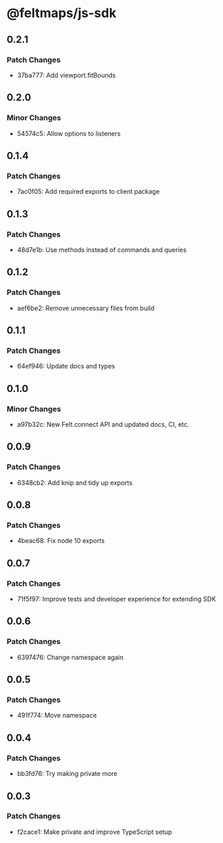 # @feltmaps/js-sdk

## 0.2.1

### Patch Changes

- 37ba777: Add viewport.fitBounds

## 0.2.0

### Minor Changes

- 54574c5: Allow options to listeners

## 0.1.4

### Patch Changes

- 7ac0f05: Add required exports to client package

## 0.1.3

### Patch Changes

- 48d7e1b: Use methods instead of commands and queries

## 0.1.2

### Patch Changes

- aef6be2: Remove unnecessary files from build

## 0.1.1

### Patch Changes

- 64ef946: Update docs and types

## 0.1.0

### Minor Changes

- a97b32c: New Felt.connect API and updated docs, CI, etc.

## 0.0.9

### Patch Changes

- 6348cb2: Add knip and tidy up exports

## 0.0.8

### Patch Changes

- 4beac68: Fix node 10 exports

## 0.0.7

### Patch Changes

- 71f5f97: Improve tests and developer experience for extending SDK

## 0.0.6

### Patch Changes

- 6397476: Change namespace again

## 0.0.5

### Patch Changes

- 491f774: Move namespace

## 0.0.4

### Patch Changes

- bb3fd76: Try making private more

## 0.0.3

### Patch Changes

- f2cace1: Make private and improve TypeScript setup
